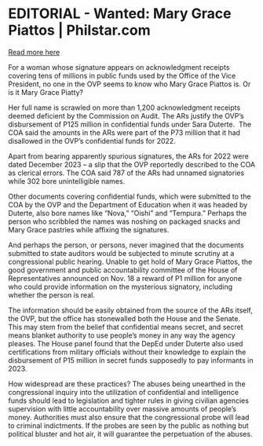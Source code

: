 # EDITORIAL - Wanted: Mary Grace Piattos | Philstar.com

[Read more here](https://www.philstar.com/opinion/2024/11/21/2401731/editorial-wanted-mary-grace-piattos)

For a woman whose signature appears on acknowledgment receipts covering tens of millions in public funds used by the Office of the Vice President, no one in the OVP seems to know who Mary Grace Piattos is. Or is it Mary Grace Piatty?

Her full name is scrawled on more than 1,200 acknowledgment receipts deemed deficient by the Commission on Audit. The ARs justify the OVP’s disbursement of P125 million in confidential funds under Sara Duterte.  The COA said the amounts in the ARs were part of the P73 million that it had disallowed in the OVP’s confidential funds for 2022.

Apart from bearing apparently spurious signatures, the ARs for 2022 were dated December 2023 – a slip that the OVP reportedly described to the COA as clerical errors. The COA said 787 of the ARs had unnamed signatories while 302 bore unintelligible names.

Other documents covering confidential funds, which were submitted to the COA by the OVP and the Department of Education when it was headed by Duterte, also bore names like “Nova,” “Oishi” and “Tempura.” Perhaps the person who scribbled the names was noshing on packaged snacks and Mary Grace pastries while affixing the signatures.

And perhaps the person, or persons, never imagined that the documents submitted to state auditors would be subjected to minute scrutiny at a congressional public hearing. Unable to get hold of Mary Grace Piattos, the good government and public accountability committee of the House of Representatives announced on Nov. 18 a reward of P1 million for anyone who could provide information on the mysterious signatory, including whether the person is real.

The information should be easily obtained from the source of the ARs itself, the OVP, but the office has stonewalled both the House and the Senate. This may stem from the belief that confidential means secret, and secret means blanket authority to use people’s money in any way the agency pleases. The House panel found that the DepEd under Duterte also used certifications from military officials without their knowledge to explain the disbursement of P15 million in secret funds supposedly to pay informants in 2023.

How widespread are these practices? The abuses being unearthed in the congressional inquiry into the utilization of confidential and intelligence funds should lead to legislation and tighter rules in giving civilian agencies supervision with little accountability over massive amounts of people’s money. Authorities must also ensure that the congressional probe will lead to criminal indictments. If the probes are seen by the public as nothing but political bluster and hot air, it will guarantee the perpetuation of the abuses.